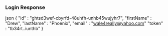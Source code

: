 ### Login Response

json
{
"id" : "ghtsd3wef-cbyrfd-48uhfh-unhb45wujyhr7",
"firstName" : "Drew",
"lastName" : "Phoenix",
"email" : "wale4really@yahoo.com"
"token" : "tb34rt..iunthb"
}

